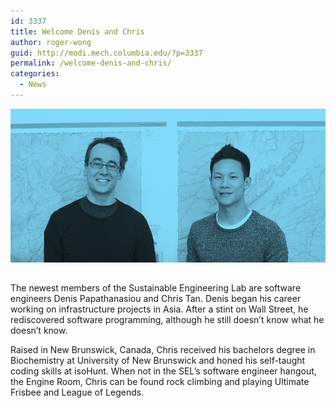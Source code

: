 ```yaml
---
id: 3337
title: Welcome Denis and Chris
author: roger-wong
guid: http://modi.mech.columbia.edu/?p=3337
permalink: /welcome-denis-and-chris/
categories:
  - News
---
```

<img style="padding-bottom:15px;" src="/assets/uploads/blog/2013/11/denisandchris.jpg" /> 

The newest members of the Sustainable Engineering Lab are software engineers Denis Papathanasiou and Chris Tan. <!--more-->Denis began his career working on infrastructure projects in Asia. After a stint on Wall Street, he rediscovered software programming, although he still doesn&#8217;t know what he doesn&#8217;t know.

Raised in New Brunswick, Canada, Chris received his bachelors degree in Biochemistry at University of New Brunswick and honed his self-taught coding skills at isoHunt. When not in the SEL&#8217;s software engineer hangout, the Engine Room, Chris can be found rock climbing and playing Ultimate Frisbee and League of Legends.